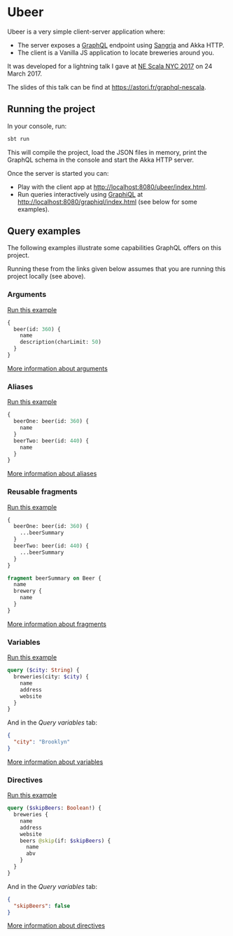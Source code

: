 # Ubeer

Ubeer is a very simple client-server application where:

- The server exposes a [GraphQL](http://graphql.org/) endpoint using [Sangria](http://sangria-graphql.org/) and Akka HTTP.
- The client is a Vanilla JS application to locate breweries around you.

It was developed for a lightning talk I gave at
[NE Scala NYC 2017](http://www.nescala.org/) on 24 March 2017.

The slides of this talk can be find at <https://astori.fr/graphql-nescala>.

## Running the project

In your console, run:

```sh
sbt run
```

This will compile the project, load the JSON files in memory, print the GraphQL
schema in the console and start the Akka HTTP server.

Once the server is started you can:

- Play with the client app at <http://localhost:8080/ubeer/index.html>.
- Run queries interactively using [GraphiQL](https://github.com/graphql/graphiql)
  at <http://localhost:8080/graphiql/index.html> (see below for some examples).

## Query examples

The following examples illustrate some capabilities GraphQL offers on this project.

Running these from the links given below assumes that you are running this
project locally (see above).

### Arguments

<a href="http://localhost:8080/graphiql/index.html?query=%7B%0A%20%20beer(id%3A%20360)%20%7B%0A%20%20%20%20name%0A%20%20%20%20description(charLimit%3A%2050)%0A%20%20%7D%0A%7D%0A&variables=">Run this example</a>

```graphql
{
  beer(id: 360) {
    name
    description(charLimit: 50)
  }
}
```

[More information about arguments](http://graphql.org/learn/queries/#arguments)

### Aliases

<a href="http://localhost:8080/graphiql/index.html?query=%7B%0A%20%20beerOne%3A%20beer(id%3A%20360)%20%7B%0A%20%20%20%20name%0A%20%20%7D%0A%20%20beerTwo%3A%20beer(id%3A%20440)%20%7B%0A%20%20%20%20name%0A%20%20%7D%0A%7D&variables=">Run this example</a>

```graphql
{
  beerOne: beer(id: 360) {
    name
  }
  beerTwo: beer(id: 440) {
    name
  }
}
```

[More information about aliases](http://graphql.org/learn/queries/#aliases)

### Reusable fragments

<a href="http://localhost:8080/graphiql/index.html?query=%7B%0A%20%20beerOne%3A%20beer(id%3A%20360)%20%7B%0A%20%20%20%20...beerSummary%0A%20%20%7D%0A%20%20beerTwo%3A%20beer(id%3A%20440)%20%7B%0A%20%20%20%20...beerSummary%0A%20%20%7D%0A%7D%0A%0Afragment%20beerSummary%20on%20Beer%20%7B%0A%20%20name%0A%20%20brewery%20%7B%0A%20%20%20%20name%0A%20%20%7D%0A%7D%0A&variables=">Run this example</a>

```graphql
{
  beerOne: beer(id: 360) {
    ...beerSummary
  }
  beerTwo: beer(id: 440) {
    ...beerSummary
  }
}

fragment beerSummary on Beer {
  name
  brewery {
    name
  }
}
```

[More information about fragments](http://graphql.org/learn/queries/#fragments)

### Variables

<a href="http://localhost:8080/graphiql/index.html?query=query%20(%24city%3A%20String)%20%7B%0A%20%20breweries(city%3A%20%24city)%20%7B%0A%20%20%20%20name%0A%20%20%20%20address%0A%20%20%20%20website%0A%20%20%7D%0A%7D%0A&variables=%0A%7B%0A%09%22city%22%3A%20%22Brooklyn%22%0A%7D">Run this example</a>

```graphql
query ($city: String) {
  breweries(city: $city) {
    name
    address
    website
  }
}
```

And in the *Query variables* tab:

```json
{
  "city": "Brooklyn"
}
```

[More information about variables](http://graphql.org/learn/queries/#variables)

### Directives

<a href="http://localhost:8080/graphiql/index.html?query=query%20(%24skipBeers%3A%20Boolean!)%20%7B%0A%20%20breweries%20%7B%0A%20%20%20%20name%0A%20%20%20%20address%0A%20%20%20%20website%0A%20%20%20%20beers%20%40skip(if%3A%20%24skipBeers)%20%7B%0A%20%20%20%20%20%20name%0A%20%20%20%20%20%20abv%0A%20%20%20%20%7D%0A%20%20%7D%0A%7D%0A&variables=%7B%0A%20%20%22skipBeers%22%3A%20false%0A%7D">Run this example</a>

```graphql
query ($skipBeers: Boolean!) {
  breweries {
    name
    address
    website
    beers @skip(if: $skipBeers) {
      name
      abv
    }
  }
}
```

And in the *Query variables* tab:

```json
{
  "skipBeers": false
}
```

[More information about directives](http://graphql.org/learn/queries/#directives)
